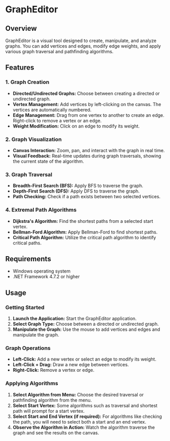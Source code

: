 # GraphEditor
## Overview
GraphEditor is a visual tool designed to create, manipulate, and analyze graphs. You can add vertices and edges, modify edge weights, and apply various graph traversal and pathfinding algorithms.

## Features
### 1. Graph Creation
- **Directed/Undirected Graphs:** Choose between creating a directed or undirected graph.
- **Vertex Management:** Add vertices by left-clicking on the canvas. The vertices are automatically numbered.
- **Edge Management:** Drag from one vertex to another to create an edge. Right-click to remove a vertex or an edge.
- **Weight Modification:** Click on an edge to modify its weight.
### 2. Graph Visualization
- **Canvas Interaction:** Zoom, pan, and interact with the graph in real time.
- **Visual Feedback:** Real-time updates during graph traversals, showing the current state of the algorithm.
### 3. Graph Traversal
- **Breadth-First Search (BFS):** Apply BFS to traverse the graph.
- **Depth-First Search (DFS):** Apply DFS to traverse the graph.
- **Path Checking:** Check if a path exists between two selected vertices.
### 4. Extremal Path Algorithms
- **Dijkstra's Algorithm:** Find the shortest paths from a selected start vertex.
- **Bellman-Ford Algorithm:** Apply Bellman-Ford to find shortest paths.
- **Critical Path Algorithm:** Utilize the critical path algorithm to identify critical paths.
## Requirements
- Windows operating system
- .NET Framework 4.7.2 or higher
## Usage
### Getting Started
1. **Launch the Application:** Start the GraphEditor application.
1. **Select Graph Type:** Choose between a directed or undirected graph.
1. **Manipulate the Graph:** Use the mouse to add vertices and edges and manipulate the graph.
### Graph Operations
- **Left-Click:** Add a new vertex or select an edge to modify its weight.
- **Left-Click + Drag:** Draw a new edge between vertices.
- **Right-Click:** Remove a vertex or edge.
### Applying Algorithms
  1. **Select Algorithm from Menu:** Choose the desired traversal or pathfinding algorithm from the menu.
  1. **Select Start Vertex:** Some algorithms such as traversal and shortest path will prompt for a start vertex.
  1. **Select Start and End Vertex (if required):** For algorithms like checking the path, you will need to select both a start and an end vertex. 
  1. **Observe the Algorithm in Action:** Watch the algorithm traverse the graph and see the results on the canvas.
